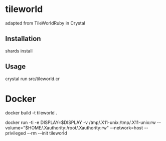 # tileworld

adapted from TileWorldRuby in Crystal

## Installation

shards install

## Usage

crystal run src/tileworld.cr

# Docker

docker build -t tileworld .

docker run -ti -e DISPLAY=$DISPLAY -v /tmp/.X11-unix:/tmp/.X11-unix:rw --volume="$HOME/.Xauthority:/root/.Xauthority:rw" --network=host --privileged --rm --init tileworld
